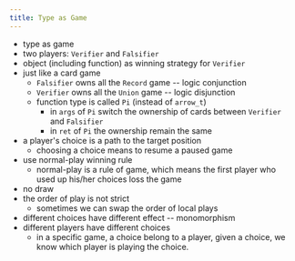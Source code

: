 ```yaml
---
title: Type as Game
---
```


- type as game
- two players: `Verifier` and `Falsifier`
- object (including function) as winning strategy for `Verifier`
- just like a card game
  - `Falsifier` owns all the `Record` game -- logic conjunction
  - `Verifier` owns all the `Union` game -- logic disjunction
  - function type is called `Pi` (instead of `arrow_t`)
    - in `args` of `Pi` switch the ownership of cards between `Verifier` and `Falsifier`
    - in `ret` of `Pi` the ownership remain the same
- a player's choice is a path to the target position
  - choosing a choice means to resume a paused game
- use normal-play winning rule
  - normal-play is a rule of game,
    which means the first player who used up his/her choices loss the game
- no draw
- the order of play is not strict
  - sometimes we can swap the order of local plays
- different choices have different effect -- monomorphism
- different players have different choices
  - in a specific game, a choice belong to a player,
    given a choice, we know which player is playing the choice.
